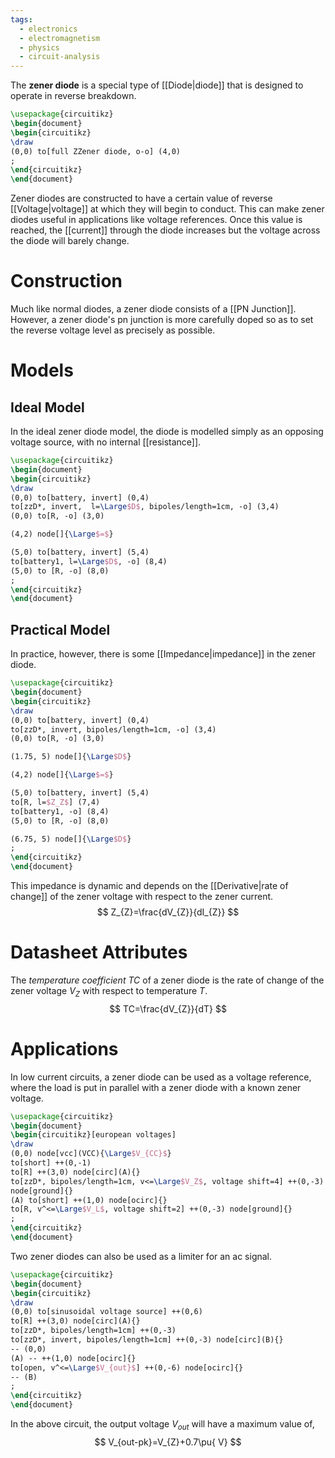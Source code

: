 ```yaml
---
tags:
  - electronics
  - electromagnetism
  - physics
  - circuit-analysis
---
```

The **zener diode** is a special type of [[Diode|diode]] that is designed to operate in reverse breakdown. 
```tikz
\usepackage{circuitikz}
\begin{document}
\begin{circuitikz}
\draw
(0,0) to[full ZZener diode, o-o] (4,0)
;
\end{circuitikz}
\end{document}
```

Zener diodes are constructed to have a certain value of reverse [[Voltage|voltage]] at which they will begin to conduct. This can make zener diodes useful in applications like voltage references. Once this value is reached, the [[current]] through the diode increases but the voltage across the diode will barely change. 

# Construction

Much like normal diodes, a zener diode consists of a [[PN Junction]]. However, a zener diode's pn junction is more carefully doped so as to set the reverse voltage level as precisely as possible.

# Models

## Ideal Model

In the ideal zener diode model, the diode is modelled simply as an opposing voltage source, with no internal [[resistance]]. 

```tikz
\usepackage{circuitikz}
\begin{document}
\begin{circuitikz}
\draw
(0,0) to[battery, invert] (0,4)
to[zzD*, invert,  l=\Large$D$, bipoles/length=1cm, -o] (3,4)
(0,0) to[R, -o] (3,0)

(4,2) node[]{\Large$=$}

(5,0) to[battery, invert] (5,4)
to[battery1, l=\Large$D$, -o] (8,4)
(5,0) to [R, -o] (8,0)
;
\end{circuitikz}
\end{document}
```

## Practical Model

In practice, however, there is some [[Impedance|impedance]] in the zener diode.

```tikz
\usepackage{circuitikz}
\begin{document}
\begin{circuitikz}
\draw
(0,0) to[battery, invert] (0,4)
to[zzD*, invert, bipoles/length=1cm, -o] (3,4)
(0,0) to[R, -o] (3,0)

(1.75, 5) node[]{\Large$D$}

(4,2) node[]{\Large$=$}

(5,0) to[battery, invert] (5,4)
to[R, l=$Z_Z$] (7,4)
to[battery1, -o] (8,4)
(5,0) to [R, -o] (8,0)

(6.75, 5) node[]{\Large$D$}
;
\end{circuitikz}
\end{document}
```

This impedance is dynamic and depends on the [[Derivative|rate of change]] of the zener voltage with respect to the zener current. 
$$
Z_{Z}=\frac{dV_{Z}}{dI_{Z}}
$$
# Datasheet Attributes

The *temperature coefficient* $TC$ of a zener diode is the rate of change of the zener voltage $V_{Z}$ with respect to temperature $T$.
$$
TC=\frac{dV_{Z}}{dT}
$$
# Applications

In low current circuits, a zener diode can be used as a voltage reference, where the load is put in parallel with a zener diode with a known zener voltage. 

```tikz
\usepackage{circuitikz}
\begin{document}
\begin{circuitikz}[european voltages]
\draw
(0,0) node[vcc](VCC){\Large$V_{CC}$}
to[short] ++(0,-1)
to[R] ++(3,0) node[circ](A){}
to[zzD*, bipoles/length=1cm, v<=\Large$V_Z$, voltage shift=4] ++(0,-3)
node[ground]{}
(A) to[short] ++(1,0) node[ocirc]{}
to[R, v^<=\Large$V_L$, voltage shift=2] ++(0,-3) node[ground]{}
;
\end{circuitikz}
\end{document}
```

Two zener diodes can also be used as a limiter for an ac signal.

```tikz
\usepackage{circuitikz}
\begin{document}
\begin{circuitikz}
\draw
(0,0) to[sinusoidal voltage source] ++(0,6)
to[R] ++(3,0) node[circ](A){}
to[zzD*, bipoles/length=1cm] ++(0,-3)
to[zzD*, invert, bipoles/length=1cm] ++(0,-3) node[circ](B){}
-- (0,0)
(A) -- ++(1,0) node[ocirc]{}
to[open, v^<=\Large$V_{out}$] ++(0,-6) node[ocirc]{}
-- (B)
;
\end{circuitikz}
\end{document}
```
In the above circuit, the output voltage $V_{{out}}$ will have a maximum value of,
$$
V_{out-pk}=V_{Z}+0.7\pu{ V}
$$
